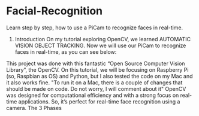 # Facial-Recognition

Learn step by step, how to use a PiCam to recognize faces in real-time.

1. Introduction
On my tutorial exploring OpenCV, we learned AUTOMATIC VISION OBJECT TRACKING. Now we will use our PiCam to recognize faces in real-time, as you can see below:

This project was done with this fantastic “Open Source Computer Vision Library”, the OpenCV. On this tutorial, we will be focusing on Raspberry Pi (so, Raspbian as OS) and Python, but I also tested the code on my Mac and it also works fine.
"To run it on a Mac, there is a couple of changes that should be made on code. Do not worry, I will comment about it"
OpenCV was designed for computational efficiency and with a strong focus on real-time applications. So, it’s perfect for real-time face recognition using a camera.
The 3 Phases
